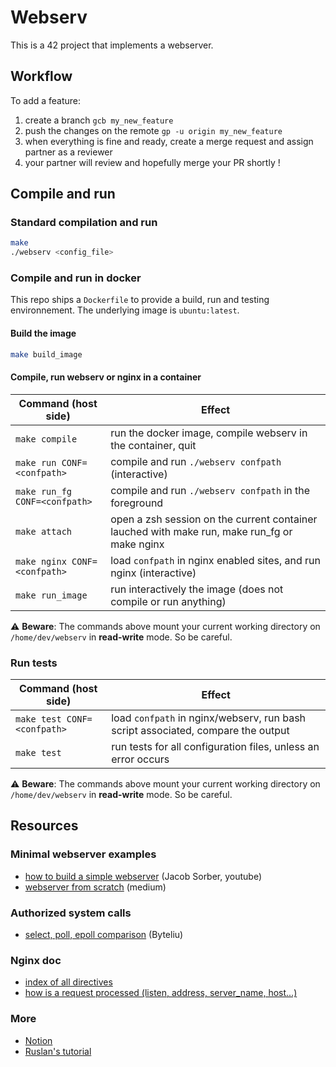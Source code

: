 # Webserv

This is a 42 project that implements a webserver.

## Workflow

To add a feature:
1. create a branch `gcb my_new_feature`
2. push the changes on the remote `gp -u origin my_new_feature`
3. when everything is fine and ready, create a merge request and assign partner as a reviewer
4. your partner will review and hopefully merge your PR shortly !

## Compile and run

### Standard compilation and run
```sh
make
./webserv <config_file>
```

### Compile and run in docker

This repo ships a `Dockerfile` to provide a build, run and testing environnement. The underlying image is `ubuntu:latest`.

#### Build the image
```sh
make build_image
```

#### Compile, run webserv or nginx in a container

| Command (host side)           | Effect                                                                                       |
|-------------------------------|----------------------------------------------------------------------------------------------|
| `make compile`                | run the docker image, compile webserv in the container, quit                                 |
| `make run CONF=<confpath>`    | compile and run `./webserv confpath` (interactive)                                           |
| `make run_fg CONF=<confpath>` | compile and run `./webserv confpath` in the foreground                                       |
| `make attach`                 | open a zsh session on the current container lauched with make run, make run_fg or make nginx |
| `make nginx CONF=<confpath>`  | load `confpath` in nginx enabled sites, and run nginx (interactive)                          |
| `make run_image`              | run interactively the image (does not compile or run anything)                               |


⚠️ **Beware**: The commands above mount your current working directory on `/home/dev/webserv` in **read-write** mode. So be careful.

### Run tests

| Command (host side)         | Effect                                                                                 |
|-----------------------------|----------------------------------------------------------------------------------------|
| `make test CONF=<confpath>` | load `confpath` in nginx/webserv, run bash script associated, compare the output |
| `make test`                 | run tests for all configuration files, unless an error occurs                          |

⚠️ **Beware**: The commands above mount your current working directory on `/home/dev/webserv` in **read-write** mode. So be careful.

## Resources

### Minimal webserver examples

- [how to build a simple webserver](https://www.youtube.com/watch?v=esXw4bdaZkc) (Jacob Sorber, youtube)
- [webserver from scratch](https://medium.com/from-the-scratch/http-server-what-do-you-need-to-know-to-build-a-simple-http-server-from-scratch-d1ef8945e4fa) (medium)

### Authorized system calls

- [select, poll, epoll comparison](http://byteliu.com/2019/05/08/LINUX-%E2%80%93-IO-MULTIPLEXING-%E2%80%93-SELECT-VS-POLL-VS-EPOLL/) (Byteliu)

### Nginx doc

- [index of all directives](http://nginx.org/en/docs/dirindex.html)
- [how is a request processed (listen, address, server_name, host...)](http://nginx.org/en/docs/http/request_processing.html)

### More

- [Notion](https://webserv42.notion.site/webserv42/Webserv-cbb6ab4136ba4b4c8cb4f98109d5fc1f)
- [Ruslan's tutorial](https://ruslanspivak.com/lsbaws-part1/)
